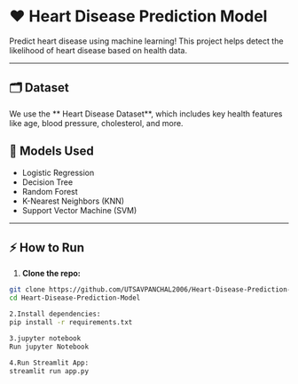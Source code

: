 # ❤️ Heart Disease Prediction Model

Predict heart disease using machine learning! This project helps detect the likelihood of heart disease based on health data.

---

## 🗂️ Dataset
We use the ** Heart Disease Dataset**, which includes key health features like age, blood pressure, cholesterol, and more.

## 🧠 Models Used
- Logistic Regression  
- Decision Tree  
- Random Forest  
- K-Nearest Neighbors (KNN)  
- Support Vector Machine (SVM)  

---

## ⚡ How to Run

1. **Clone the repo:**
```bash
git clone https://github.com/UTSAVPANCHAL2006/Heart-Disease-Prediction-Model.git
cd Heart-Disease-Prediction-Model

2.Install dependencies:
pip install -r requirements.txt

3.jupyter notebook
Run jupyter Notebook

4.Run Streamlit App:
streamlit run app.py
